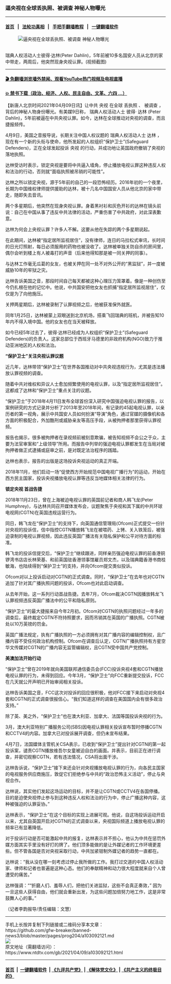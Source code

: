 ### 逼央视在全球丢执照、被调查 神秘人物曝光
------------------------

#### [首页](https://github.com/gfw-breaker/banned-news3/blob/master/README.md) &nbsp;&nbsp;|&nbsp;&nbsp; [法轮功真相](https://github.com/begood0513/basic/blob/master/README.md)  &nbsp;&nbsp;|&nbsp;&nbsp; [手把手翻墙教程](https://github.com/gfw-breaker/guides/wiki)  &nbsp;&nbsp;|&nbsp;&nbsp; [一键翻墙软件](https://github.com/gfw-breaker/nogfw/blob/master/README.md)  



<div><div class="featured_image">
 <figure>
  <img alt="逼央视在全球丢执照、被调查 神秘人物曝光" src="https://i.ntdtv.com/assets/uploads/2021/04/18990912_303-800x450.jpg"/>
 </figure><br/>
 <span class="caption">
  瑞典人权活动人士彼得·达林(Peter Dahlin)，5年前被10多名国安人员从北京的家中带走，两周后，他突然现身央视认罪。(视频截图)
 </span>
</div>
</div><hr/>

#### [ 🎬  免翻墙浏览墙外禁闻、观看YouTube热门视频及电视直播](https://github.com/gfw-breaker/HelloWorld)

#### [ 💥  禁书下载（政治、经济、人权、民主自由、文革、六四 ...）](https://github.com/gfw-breaker/books/blob/master/README.md)

<div><div class="post_content" itemprop="articleBody">
 <p>
  【新唐人北京时间2021年04月09日讯】让中共
  <ok href="https://www.ntdtv.com/gb/央视.htm">
   央视
  </ok>
  在全球
  <ok href="https://www.ntdtv.com/gb/丢执照.htm">
   丢执照
  </ok>
  、
  <ok href="https://www.ntdtv.com/gb/被调查.htm">
   被调查
  </ok>
  ，背后的神秘人物身份曝光。有美媒9日称，
  <ok href="https://www.ntdtv.com/gb/瑞典人权活动人士.htm">
   瑞典人权活动人士
  </ok>
  彼得·
  <ok href="https://www.ntdtv.com/gb/达林.htm">
   达林
  </ok>
  (Peter Dahlin)，5年前被逼在中共央视认罪。如今，达林在全球推动对央视的调查，而且捷报频传。
 </p>
 <p>
  4月9日，美国之音报导说，长期关注中国人权议题的
  <ok href="https://www.ntdtv.com/gb/瑞典人权活动人士.htm">
   瑞典人权活动人士
  </ok>
  <ok href="https://www.ntdtv.com/gb/达林.htm">
   达林
  </ok>
  ，现在有一个新的头衔与使命，他所发起的人权组织“保护卫士”(Safeguard Defenders)，正在全球发起投诉
  <ok href="https://www.ntdtv.com/gb/央视.htm">
   央视
  </ok>
  的行动，并成功地让英国政府撤销了央视的落地执照。
 </p>
 <p>
  达林受访时表示，锁定央视是要将中共逼入墙角，停止播放电视认罪这种违反人权和法治的行动，否则就“面临执照被吊销的可能性”。
 </p>
 <p>
  达林之所以锁定央视，源于5年前的自己的一段恐怖经历。2016年初的一个夜里，长期为中国维权律师提供援助的达林，被十几名中国国安人员从他北京的家中带走，随即失去音讯。
 </p>
 <p>
  两个多星期后，他突然在现身央视认罪。身着黑衬衫和灰色开衫的达林在镜头前说：自己在中国从事了违反中共法律的活动，严重伤害了中共政府，对此深表歉意。
 </p>
 <p>
  达林为何会上央视认罪？许多人不解。这要从他在失踪的两个多星期说起。
 </p>
 <p>
  在此期间，达林被“指定居所监视居住”，没有律师，连日的马拉松式审讯，长时间的日光灯照射，每日必须服用的药物也被没收了。达林被单独关防自杀的房间里，偶尔会听到楼上有人被毒打的声音（后来他得知那是被一同关押的同事）。
 </p>
 <p>
  与达林工作毫无瓜葛的女友，也被关押在同一处不对外公开的“黑监狱”，并一度被威胁10年的牢狱之灾。
 </p>
 <p>
  达林告诉美国之音，那段时间自己每天都被这种心理压力笼罩着。像是一种创伤至今仍扎根在他的记忆中。他说，中共国安把他女友也抓捕“指定居所监视居住”，仅仅是为了向他施压。
 </p>
 <p>
  关押两星期后，达林被录制了认罪视频之后，他被获准保外就医。
 </p>
 <p>
  同年1月25日，达林被蒙上双眼送到北京机场，搭乘飞回瑞典的班机，并被告知10年内不得入境中国。他的女友也在当天被释放。
 </p>
 <p>
  如今已经5年过去了，彼得·达林已经成为人权组织“保护卫士”(Safeguard Defenders)的负责人。这家总部位于西班牙马德里的非政府机构(NGO)致力于推动亚洲地区的人权和法治。
 </p>
 <p>
  <strong>
   “保护卫士”关注央视认罪议题
  </strong>
 </p>
 <p>
  近几年，达林带领“保护卫士”在世界各国推动对中共央视违规行为，尤其是违法播放认罪视频的调查。
 </p>
 <p>
  随着中共对维权和异议人士愈加频繁使用的电视认罪，以及“指定居所监视居住”。这都成了达林和“保护卫士”重点关注的议题。
 </p>
 <p>
  “保护卫士”于2018年4月11日发布全球首份深入研究中国强迫电视认罪的报告，以案例研究的方式记录并分析了2013年至2018年间，有记录的45起电视认罪，以亲历者的第一视角，展示中共国安人员如何扮演“导演”角色，通过官媒的摄像机和各方面的积极配合，外加酷刑或威胁亲友等高压手段，从被拘押者那里获得认罪视频。
 </p>
 <p>
  报告也揭示，很多被拘押者在录视频前被刻意欺骗，被告知视频不会公之于众，主要为法官审案和“上级领导”所用。而报告中列举的强迫电视认罪都发生在当局对被拘押者做正式逮捕或庭审之前，是对既定法治程序的践踏。
 </p>
 <p>
  达林也表示，报告的出版是这场投诉央视运动的真正开端。
 </p>
 <p>
  2018年11月，他们启动一场“促使西方开始规范中国电视广播行为”的运动，开始在西方民主国家，投诉央视播放电视认罪等违反当地媒体相关法律的行为。
 </p>
 <p>
  <strong>
   锁定央视 首战告捷
  </strong>
 </p>
 <p>
  2018年11月23日，曾在上海被迫电视认罪的英国前记者和商人韩飞龙(Peter Humphrey)，与达林共同召开媒体发布会，议题聚焦于央视和其下属的中共环球电视网(CGTN)在英国违规运营行为。
 </p>
 <p>
  同日，韩飞龙在“保护卫士”的支持下，向英国通信管理局(Ofcom)正式提交一份针对央视的投诉信，信中指控CGTN播放韩飞龙在被喂药、上铐、关入铁笼后，被强迫录制的电视认罪视频，因此违反英国广播法有关隐私保护和公平对待方面的标准。
 </p>
 <p>
  韩飞龙的投诉信提交后，“保护卫士”继续跟进，同样亲历强迫电视认罪的前香港铜锣湾书店店长林荣基、和前英国驻香港领事馆雇员郑文杰，以及瑞典籍香港书商桂敏海，也陆续得到“保护卫士”的支持，并向Ofcom提交类似投诉。
 </p>
 <p>
  Ofcom对以上投诉启动对CGTN的正式调查。同时，“保护卫士”在去年也对CGTN追加了针对其广播执照问题的投诉，Ofcom也对此启动调查。
 </p>
 <p>
  从去年开始，这一系列行动首战告捷。去年7月，Ofcom裁决CGTN因播放韩龙飞认罪视频违反英国广播法中的公平和隐私原则。
 </p>
 <p>
  “保护卫士”的最大捷报来自今年2月初。Ofcom对CGTN的执照问题经过一年多的调查后，最终裁定CGTN不符持照要求，因而吊销其在英国的广播执照。CGTN被处以10万英镑的罚金。
 </p>
 <p>
  英国广播法规定，执有广播执照的一方必须拥有对其广播内容的编辑控制权，且广播内容不受任何政治机构控制。Ofcom在调查后认定，CGTN广播执照持有方星空华文传媒对CGTN的广播内容无监管编辑权，且CGTN受中国共产党控制。
 </p>
 <p>
  <strong>
   美澳加法开始行动
  </strong>
 </p>
 <p>
  “保护卫士”曾在2019年就向美国联邦通信委员会(FCC)投诉央视4套和CGTN播放电视认罪的行为，未得到回应。今年3月，“保护卫士”向FCC重新提交投诉，FCC在几天就公开声明已开始审阅相关投诉。
 </p>
 <p>
  达林告诉美国之音，FCC这次对投诉的回应很积极，他对FCC接下来启动对央视4套和CGTN的正式调查很报信心。“我们知道这样的调查在美国国内会有很多政治支持。”
 </p>
 <p>
  除了英、美之外，“保护卫士”也在澳大利亚、加拿大、法国等国投诉央视的行为。
 </p>
 <p>
  3月，澳大利亚特别广播服务公司(SBS)因电视认罪相关投诉宣布暂时停播CGTN和CCTV4的内容。加拿大已对投诉展开调查，但仍未宣布结果。
 </p>
 <p>
  4月7日，法国媒体主管机关CSA表示，已收到“保护卫士”提出针对CGTN的第一起投诉案，谴责CGTN播放维吾尔女童被迫自白的画面。并表示，目前正在进行调查，并密切观察CGTN，若有违法情况，CSA将出面干涉。
 </p>
 <p>
  达林告诉说，“保护卫士”接下来还会针对央视播放电视认罪的行为，向各民主国家的电视服务供应商施压，敦促它们拒绝参与中共的“政治恐怖主义活动”，停止与央视合作。
 </p>
 <p>
  达林说，其实他们发起这场运动的目标，并不是让CGTN或CCTV4在各国停播。目的是迫使央视停止参与到这种违反人权和法治的行为中，停止广播这种内容，这种被强迫的认罪妥协。”
 </p>
 <p>
  达林表示，“保护卫士”在这个目标的实现上进展可观。他说，自这场投诉运动开启以来，尤其自英国开启对CGTN的正式调查以来，央视国际频道上播放电视认罪的频率已有显著降低。
 </p>
 <p>
  对于投诉行动是否可能激起中共的报复，达林表示并不担心，他认为中共在惩罚外媒方面其实手里没有好打的牌了。他们顶多能做的是让外媒记者的工作环境更差些。但不管各国是否对央视采取行动，中共加紧钳制外媒记者的趋势一直都在。
 </p>
 <p>
  达林说：“我从没在哪一刻考虑过停止我所做的工作。我打过交道的中国人权活动家、律师和记者也普遍是这种心态。他们的奉献精神和动力很大程度就来自个人曾遭受的痛苦。”
 </p>
 <p>
  达林强调：““折磨人们、羞辱人们，把他们关进监狱，这些不会真正奏效，” 因为一旦这些人获得自由，他们就会重新出发，为这些问题加倍努力地工作，这是非常鼓舞人心的事。”
 </p>
 <p>
  （记者李韵报导/责任编辑：文慧）
 </p>
 <div class="single_ad">
 </div>
</div>
</div>
<hr/>
手机上长按并复制下列链接或二维码分享本文章：<br/>
https://github.com/gfw-breaker/banned-news3/blob/master/pages/prog204/a103092121.md <br/>
<a href='https://github.com/gfw-breaker/banned-news3/blob/master/pages/prog204/a103092121.md'><img src='https://github.com/gfw-breaker/banned-news3/blob/master/pages/prog204/a103092121.md.png'/></a> <br/>
原文地址（需翻墙访问）：https://www.ntdtv.com/gb/2021/04/09/a103092121.html


------------------------
#### [首页](https://github.com/gfw-breaker/banned-news3/blob/master/README.md) &nbsp;|&nbsp; [一键翻墙软件](https://github.com/gfw-breaker/nogfw/blob/master/README.md) &nbsp;| [《九评共产党》](https://github.com/gfw-breaker/9ping.md/blob/master/README.md#九评之一评共产党是什么) | [《解体党文化》](https://github.com/gfw-breaker/jtdwh.md/blob/master/README.md) | [《共产主义的终极目的》](https://github.com/gfw-breaker/gczydzjmd.md/blob/master/README.md)


<img src='http://gfw-breaker.win/banned-news3/pages/prog204/a103092121.md' width='0px' height='0px'/>